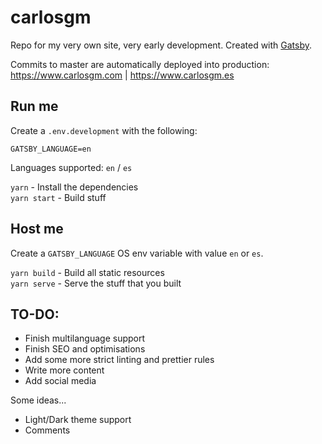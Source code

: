 # carlosgm

Repo for my very own site, very early development. Created with [Gatsby](https://gatsbyjs.com).

Commits to master are automatically deployed into production:\
https://www.carlosgm.com | https://www.carlosgm.es

## Run me

Create a `.env.development` with the following:

```
GATSBY_LANGUAGE=en
```

Languages supported: `en` / `es`

`yarn` - Install the dependencies\
`yarn start` - Build stuff

## Host me

Create a `GATSBY_LANGUAGE` OS env variable with value `en` or `es`.

`yarn build` - Build all static resources\
`yarn serve` - Serve the stuff that you built

## TO-DO:

-   Finish multilanguage support
-   Finish SEO and optimisations
-   Add some more strict linting and prettier rules
-   Write more content
-   Add social media

Some ideas...

-   Light/Dark theme support
-   Comments
